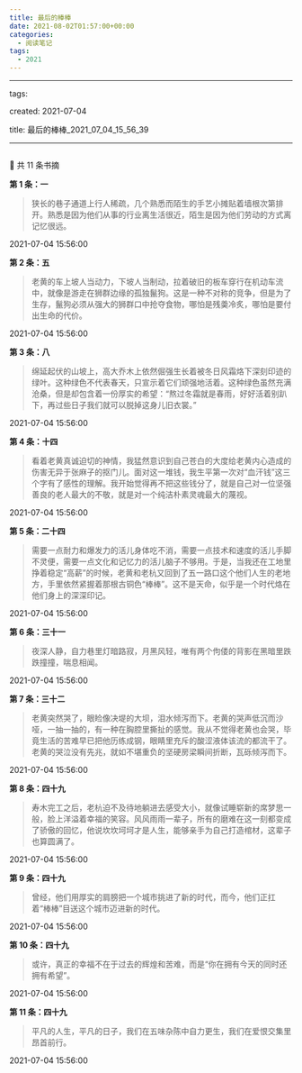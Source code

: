 ```yaml
---
title: 最后的棒棒
date: 2021-08-02T01:57:00+00:00
categories:
  - 阅读笔记
tags:
  - 2021
---
```

* * *

tags:

created: 2021-07-04

title: 最后的棒棒\_2021\_07\_04\_15\_56\_39

* * *

<img decoding="async" src="https://clippingkk-cdn.annatarhe.com/clippingkk/book/s28601435.jpg-copyrightDB#width=180" alt="" title="" /> 

🎯 共 11 条书摘

**第 1 条：一**

> 狭长的巷子通道上行人稀疏，几个熟悉而陌生的手艺小摊贴着墙根次第排开。熟悉是因为他们从事的行业离生活很近，陌生是因为他们劳动的方式离记忆很远。

2021-07-04 15:56:00

**第 2 条：五**

> 老黄的车上坡人当动力，下坡人当制动，拉着破旧的板车穿行在机动车流中，就像是游走在狮群边缘的孤独鬣狗。这是一种不对称的竞争，但是为了生存，鬣狗必须从强大的狮群口中抢夺食物，哪怕是残羮冷炙，哪怕是要付出生命的代价。

2021-07-04 15:56:00

**第 3 条：八**

> 绵延起伏的山坡上，高大乔木上依然倔强生长着被冬日风霜烙下深刻印迹的绿叶。这种绿色不代表春天，只宣示着它们顽强地活着。这种绿色虽然充满沧桑，但是却包含着一份厚实的希望：“熬过冬霜就是春雨，好好活着别趴下，再过些日子我们就可以脱掉这身儿旧衣裳。”

2021-07-04 15:56:00

**第 4 条：十四**

> 看着老黄真诚迫切的神情，我猛然意识到自己苍白的大度给老黄内心造成的伤害无异于张麻子的抠门儿。面对这一堆钱，我生平第一次对“血汗钱”这三个字有了感性的理解。我开始觉得再不把这些钱分了，就是自己对一位坚强善良的老人最大的不敬，就是对一个纯洁朴素灵魂最大的蔑视。

2021-07-04 15:56:00

**第 5 条：二十四**

> 需要一点耐力和爆发力的活儿身体吃不消，需要一点技术和速度的活儿手脚不灵便，需要一点文化和记忆力的活儿脑子不够用。于是，当我还在工地里挣着稳定“高薪”的时候，老黄和老杭又回到了五一路口这个他们人生的老地方，手里依然紧握着那根古铜色“棒棒”。这不是天命，似乎是一个时代烙在他们身上的深深印记。

2021-07-04 15:56:00

**第 6 条：三十一**

> 夜深人静，自力巷里灯暗路寂，月黑风轻，唯有两个佝偻的背影在黑暗里跌跌撞撞，喘息相闻。

2021-07-04 15:56:00

**第 7 条：三十二**

> 老黄突然哭了，眼睑像决堤的大坝，泪水倾泻而下。老黄的哭声低沉而沙哑，一抽一抽的，有一种在胸腔里撕扯的感觉。我从不觉得老黄也会哭，毕竟生活的苦难早已把他历练成钢，眼睛里充斥的酸涩液体该流的都流干了。老黄的哭泣没有先兆，就如不堪重负的坚硬房梁瞬间折断，瓦砾倾泻而下。

2021-07-04 15:56:00

**第 8 条：四十九**

> 寿木完工之后，老杭迫不及待地躺进去感受大小，就像试睡崭新的席梦思一般，脸上洋溢着幸福的笑容。风风雨雨一辈子，所有的磨难在这一刻都变成了骄傲的回忆，他说坎坎坷坷才是人生，能够亲手为自己打造棺材，这辈子也算圆满了。

2021-07-04 15:56:00

**第 9 条：四十九**

> 曾经，他们用厚实的肩膀把一个城市挑进了新的时代，而今，他们正扛着“棒棒”目送这个城市迈进新的时代。

2021-07-04 15:56:00

**第 10 条：四十九**

> 或许，真正的幸福不在于过去的辉煌和苦难，而是“你在拥有今天的同时还拥有希望”。

2021-07-04 15:56:00

**第 11 条：四十九**

> 平凡的人生，平凡的日子，我们在五味杂陈中自力更生，我们在爱恨交集里昂首前行。

2021-07-04 15:56:00